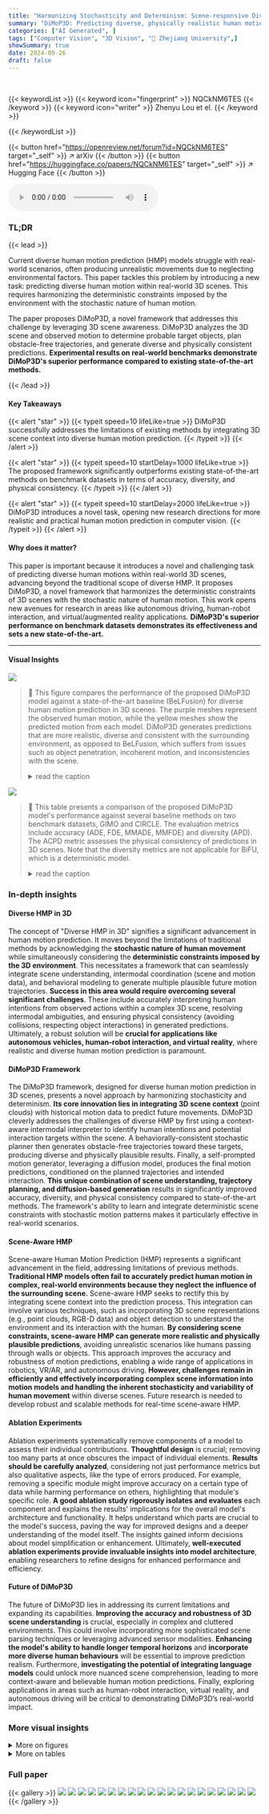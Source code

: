 ```yaml
---
title: "Harmonizing Stochasticity and Determinism: Scene-responsive Diverse Human Motion Prediction"
summary: "DiMoP3D: Predicting diverse, physically realistic human motions in 3D scenes by harmonizing stochasticity and determinism."
categories: ["AI Generated", ]
tags: ["Computer Vision", "3D Vision", "🏢 Zhejiang University",]
showSummary: true
date: 2024-09-26
draft: false
---
```


<br>

{{< keywordList >}}
{{< keyword icon="fingerprint" >}} NQCkNM6TES {{< /keyword >}}
{{< keyword icon="writer" >}} Zhenyu Lou et el. {{< /keyword >}}
 
{{< /keywordList >}}

{{< button href="https://openreview.net/forum?id=NQCkNM6TES" target="_self" >}}
↗ arXiv
{{< /button >}}
{{< button href="https://huggingface.co/papers/NQCkNM6TES" target="_self" >}}
↗ Hugging Face
{{< /button >}}



<audio controls>
    <source src="https://ai-paper-reviewer.com/NQCkNM6TES/podcast.wav" type="audio/wav">
    Your browser does not support the audio element.
</audio>


### TL;DR


{{< lead >}}

Current diverse human motion prediction (HMP) models struggle with real-world scenarios, often producing unrealistic movements due to neglecting environmental factors. This paper tackles this problem by introducing a new task: predicting diverse human motion within real-world 3D scenes. This requires harmonizing the deterministic constraints imposed by the environment with the stochastic nature of human motion.

The paper proposes DiMoP3D, a novel framework that addresses this challenge by leveraging 3D scene awareness. DiMoP3D analyzes the 3D scene and observed motion to determine probable target objects, plan obstacle-free trajectories, and generate diverse and physically consistent predictions. **Experimental results on real-world benchmarks demonstrate DiMoP3D's superior performance compared to existing state-of-the-art methods.**

{{< /lead >}}


#### Key Takeaways

{{< alert "star" >}}
{{< typeit speed=10 lifeLike=true >}} DiMoP3D successfully addresses the limitations of existing methods by integrating 3D scene context into diverse human motion prediction. {{< /typeit >}}
{{< /alert >}}

{{< alert "star" >}}
{{< typeit speed=10 startDelay=1000 lifeLike=true >}} The proposed framework significantly outperforms existing state-of-the-art methods on benchmark datasets in terms of accuracy, diversity, and physical consistency. {{< /typeit >}}
{{< /alert >}}

{{< alert "star" >}}
{{< typeit speed=10 startDelay=2000 lifeLike=true >}} DiMoP3D introduces a novel task, opening new research directions for more realistic and practical human motion prediction in computer vision. {{< /typeit >}}
{{< /alert >}}

#### Why does it matter?
This paper is important because it introduces a novel and challenging task of predicting diverse human motions within real-world 3D scenes, advancing beyond the traditional scope of diverse HMP.  It proposes DiMoP3D, a novel framework that harmonizes the deterministic constraints of 3D scenes with the stochastic nature of human motion.  This work opens new avenues for research in areas like autonomous driving, human-robot interaction, and virtual/augmented reality applications. **DiMoP3D's superior performance on benchmark datasets demonstrates its effectiveness and sets a new state-of-the-art.**

------
#### Visual Insights



![](https://ai-paper-reviewer.com/NQCkNM6TES/figures_0_1.jpg)

> 🔼 This figure compares the performance of the proposed DiMoP3D model against a state-of-the-art baseline (BeLFusion) for diverse human motion prediction in 3D scenes.  The purple meshes represent the observed human motion, while the yellow meshes show the predicted motion from each model. DiMoP3D generates predictions that are more realistic, diverse and consistent with the surrounding environment, as opposed to BeLFusion, which suffers from issues such as object penetration, incoherent motion, and inconsistencies with the scene.
> <details>
> <summary>read the caption</summary>
> Figure 1: Comparison of our DiMoP3D with the SoTA baseline [5]. Purple meshes represent observations, and yellow meshes denote predictions. DiMoP3D produces high-fidelity, diverse sequences tailored to real-world 3D scenes, while BeLFusion's inadequate scene context integration leads to issues such as object penetration, motion incoherence, and scene inconsistency.
> </details>





![](https://ai-paper-reviewer.com/NQCkNM6TES/tables_7_1.jpg)

> 🔼 This table presents a comparison of the proposed DiMoP3D model's performance against several baseline methods on two benchmark datasets, GIMO and CIRCLE.  The evaluation metrics include accuracy (ADE, FDE, MMADE, MMFDE) and diversity (APD).  The ACPD metric assesses the physical consistency of predictions in 3D scenes.  Note that the diversity metrics are not applicable for BiFU, which is a deterministic model.
> <details>
> <summary>read the caption</summary>
> Table 1: Comparison of DiMoP3D with baselines on GIMO [88] and CIRCLE [4] datasets. The best outcomes are highlighted in bold. Given that BiFU [88] employs a deterministic prediction approach, diversity metrics such as APD, MMADE, and MMFDE are not applicable.
> </details>





### In-depth insights


#### Diverse HMP in 3D
The concept of "Diverse HMP in 3D" signifies a significant advancement in human motion prediction.  It moves beyond the limitations of traditional methods by acknowledging the **stochastic nature of human movement** while simultaneously considering the **deterministic constraints imposed by the 3D environment**. This necessitates a framework that can seamlessly integrate scene understanding, intermodal coordination (scene and motion data), and behavioral modeling to generate multiple plausible future motion trajectories.  **Success in this area would require overcoming several significant challenges**.  These include accurately interpreting human intentions from observed actions within a complex 3D scene, resolving intermodal ambiguities, and ensuring physical consistency (avoiding collisions, respecting object interactions) in generated predictions.  Ultimately, a robust solution will be **crucial for applications like autonomous vehicles, human-robot interaction, and virtual reality**, where realistic and diverse human motion prediction is paramount.

#### DiMoP3D Framework
The DiMoP3D framework, designed for diverse human motion prediction in 3D scenes, presents a novel approach by harmonizing stochasticity and determinism.  **Its core innovation lies in integrating 3D scene context** (point clouds) with historical motion data to predict future movements.  DiMoP3D cleverly addresses the challenges of diverse HMP by first using a context-aware intermodal interpreter to identify human intentions and potential interaction targets within the scene.  A behaviorally-consistent stochastic planner then generates obstacle-free trajectories toward these targets, producing diverse and physically plausible results. Finally, a self-prompted motion generator, leveraging a diffusion model, produces the final motion predictions, conditioned on the planned trajectories and intended interaction.  **This unique combination of scene understanding, trajectory planning, and diffusion-based generation** results in significantly improved accuracy, diversity, and physical consistency compared to state-of-the-art methods. The framework's ability to learn and integrate deterministic scene constraints with stochastic motion patterns makes it particularly effective in real-world scenarios.

#### Scene-Aware HMP
Scene-aware Human Motion Prediction (HMP) represents a significant advancement in the field, addressing limitations of previous methods.  **Traditional HMP models often fail to accurately predict human motion in complex, real-world environments because they neglect the influence of the surrounding scene.** Scene-aware HMP seeks to rectify this by integrating scene context into the prediction process. This integration can involve various techniques, such as incorporating 3D scene representations (e.g., point clouds, RGB-D data) and object detection to understand the environment and its interaction with the human.  **By considering scene constraints, scene-aware HMP can generate more realistic and physically plausible predictions**, avoiding unrealistic scenarios like humans passing through walls or objects.  This approach improves the accuracy and robustness of motion predictions, enabling a wide range of applications in robotics, VR/AR, and autonomous driving. **However, challenges remain in efficiently and effectively incorporating complex scene information into motion models and handling the inherent stochasticity and variability of human movement** within diverse scenes. Future research is needed to develop robust and scalable methods for real-time scene-aware HMP.

#### Ablation Experiments
Ablation experiments systematically remove components of a model to assess their individual contributions.  **Thoughtful design** is crucial; removing too many parts at once obscures the impact of individual elements.  **Results should be carefully analyzed**, considering not just performance metrics but also qualitative aspects, like the type of errors produced. For example, removing a specific module might improve accuracy on a certain type of data while harming performance on others, highlighting that module's specific role. **A good ablation study rigorously isolates and evaluates** each component and explains the results' implications for the overall model's architecture and functionality.  It helps understand which parts are crucial to the model's success, paving the way for improved designs and a deeper understanding of the model itself. The insights gained inform decisions about model simplification or enhancement. Ultimately, **well-executed ablation experiments provide invaluable insights into model architecture**, enabling researchers to refine designs for enhanced performance and efficiency.

#### Future of DiMoP3D
The future of DiMoP3D lies in addressing its current limitations and expanding its capabilities. **Improving the accuracy and robustness of 3D scene understanding** is crucial, especially in complex and cluttered environments.  This could involve incorporating more sophisticated scene parsing techniques or leveraging advanced sensor modalities.  **Enhancing the model's ability to handle longer temporal horizons** and **incorporate more diverse human behaviours** will be essential to improve prediction realism.  Furthermore, **investigating the potential of integrating language models** could unlock more nuanced scene comprehension, leading to more context-aware and believable human motion predictions. Finally, exploring applications in areas such as human-robot interaction, virtual reality, and autonomous driving will be critical to demonstrating DiMoP3D’s real-world impact.


### More visual insights

<details>
<summary>More on figures
</summary>


![](https://ai-paper-reviewer.com/NQCkNM6TES/figures_3_1.jpg)

> 🔼 This figure illustrates the architecture of the DiMoP3D model, which takes past human motion and a 3D scene point cloud as input.  It shows how the model processes this information through three main components: Context-aware Intermodal Interpreter, Behaviorally-Consistent Stochastic Planner, and Self-Prompted Motion Generator. The first component identifies potential interaction targets within the scene. The second component plans obstacle-free trajectories to those targets. Finally, the third component generates diverse and physically consistent future motion predictions conditioned on the planned trajectory and target.
> <details>
> <summary>read the caption</summary>
> Figure 2: The architecture of DiMoP3D. DiMoP3D incorporates two modalities of input, the past motion and the 3D scene point cloud. Initially, the Context-aware Intermodal Interpreter encodes the point cloud to features Fs, identifies interactive objects O, and uses a cross-modal InterestNet to pinpoint potential interest areas, sampling a target instance Og according to interest map M. Following this, the Behaviorally-consistent Stochastic Planner forecasts the interactive human end-pose L+∆L, and devises an obstacle-free trajectory plan towards this pose. The sampled end-pose and trajectory are incorporated as a stochastic conditional factor to prompt the Self-prompted Motion Generator to generate physically consistent future motions.
> </details>



![](https://ai-paper-reviewer.com/NQCkNM6TES/figures_8_1.jpg)

> 🔼 This figure compares the motion prediction results of DiMoP3D and BeLFusion, a state-of-the-art method.  The left side shows BeLFusion's predictions, highlighting issues like object penetration, motion incoherence, and scene inconsistency because it doesn't consider the 3D scene context.  The right side displays DiMoP3D's results, demonstrating accurate and physically plausible motion predictions with obstacle avoidance and consideration for interactive goals within the 3D scene.
> <details>
> <summary>read the caption</summary>
> Figure 3: Visual comparisons between DiMoP3D and SoTA BeLFusion in bedroom and seminar room scenarios. BeLFusion's predictions, which rely solely on past human motion without considering 3D scene context, are shown on the left. In contrast, DiMoP3D, displayed on the right, incorporates interactive goals and designs obstacle-free trajectories for each sequence. Purple meshes depict observed motions, while yellow ones signify predicted future motions. For clarity, distortions in BeLFusion's predictions are marked: red boxes for object penetration, green boxes for motion incoherence, and yellow boxes for scene inconsistency.
> </details>



![](https://ai-paper-reviewer.com/NQCkNM6TES/figures_9_1.jpg)

> 🔼 This figure visualizes the diverse end poses generated by the HOI-Estimator for five different object types: chair, table, bed, cabinet, and another object.  It shows how the model predicts various plausible interactions between humans and objects in 3D scenes, illustrating the model's ability to produce diverse and contextually appropriate human poses in different scenarios.
> <details>
> <summary>read the caption</summary>
> Figure 4: Visualizations of diverse predicted end-poses across five object point clouds. The HOI-Estimator can generate a variety of human-object interactive poses tailored to specific scenarios.
> </details>



![](https://ai-paper-reviewer.com/NQCkNM6TES/figures_19_1.jpg)

> 🔼 This figure visualizes the paths generated by the modified A* trajectory planner.  It shows three examples of trajectories planned from a starting point to a destination point in a 3D environment. The black lines represent the observed trajectory while the colored lines represent the planned trajectories. The planner is designed to generate diverse and obstacle-free paths between the points. The figure highlights the ability of the modified A* algorithm to find multiple valid paths that avoid obstacles in complex environments.
> <details>
> <summary>read the caption</summary>
> Figure 5: Visualization samples of the modified A* trajectory planner. Black lines denote the observed trajectory, while colored lines represent the generated paths.
> </details>



![](https://ai-paper-reviewer.com/NQCkNM6TES/figures_19_2.jpg)

> 🔼 This figure shows the results of 3D scene instance segmentation and interest map prediction. The upper part shows the instance segmentation results for three different scenes (bedroom, living room, and laboratory), color-coded for different objects. The lower part shows the predicted interest map for each scene. The color intensity represents the level of human interest in that area, with red indicating high interest and blue indicating low interest. This method helps identify the probable target object for motion prediction.
> <details>
> <summary>read the caption</summary>
> Figure 6: Visualization of 3D scene instance segmentation (upper) and the corresponding interest map (lower). Red points in the interest map denote higher interest, while blue points denote lower interest. Leveraging the insight provided by the predicted interest map enables the exclusion of improbable or illogical targets, thereby enhancing the reliability and scene congruency of predictions.
> </details>



![](https://ai-paper-reviewer.com/NQCkNM6TES/figures_20_1.jpg)

> 🔼 This figure compares the motion predictions of DiMoP3D and BeLFusion in two different scenarios: a bedroom and a seminar room.  DiMoP3D uses 3D scene context to generate diverse and physically realistic motion predictions, while BeLFusion, which only uses past motion data, produces unrealistic predictions with issues such as object penetration, motion incoherence, and scene inconsistency.  The figure highlights the advantages of incorporating 3D scene information into motion prediction.
> <details>
> <summary>read the caption</summary>
> Figure 3: Visual comparisons between DiMoP3D and SoTA BeLFusion in bedroom and seminar room scenarios. BeLFusion's predictions, which rely solely on past human motion without considering 3D scene context, are shown on the left. In contrast, DiMoP3D, displayed on the right, incorporates interactive goals and designs obstacle-free trajectories for each sequence. Purple meshes depict observed motions, while yellow ones signify predicted future motions. For clarity, distortions in BeLFusion's predictions are marked: red boxes for object penetration, green boxes for motion incoherence, and yellow boxes for scene inconsistency.
> </details>



![](https://ai-paper-reviewer.com/NQCkNM6TES/figures_20_2.jpg)

> 🔼 This figure compares the motion predictions of DiMoP3D and BeLFusion in two different scenarios: a bedroom and a seminar room.  BeLFusion, a state-of-the-art method that doesn't consider the 3D scene context, produces predictions with artifacts such as object penetration, motion incoherence, and scene inconsistency. In contrast, DiMoP3D generates high-fidelity predictions with diverse and physically consistent motion trajectories that avoid obstacles and interact naturally with the scene.
> <details>
> <summary>read the caption</summary>
> Figure 3: Visual comparisons between DiMoP3D and SoTA BeLFusion in bedroom and seminar room scenarios. BeLFusion's predictions, which rely solely on past human motion without considering 3D scene context, are shown on the left. In contrast, DiMoP3D, displayed on the right, incorporates interactive goals and designs obstacle-free trajectories for each sequence. Purple meshes depict observed motions, while yellow ones signify predicted future motions. For clarity, distortions in BeLFusion's predictions are marked: red boxes for object penetration, green boxes for motion incoherence, and yellow boxes for scene inconsistency.
> </details>



</details>




<details>
<summary>More on tables
</summary>


![](https://ai-paper-reviewer.com/NQCkNM6TES/tables_7_2.jpg)
> 🔼 This table presents the ablation study results for the DiMoP3D model on the GIMO dataset. It shows the impact of removing each of the four main components: InterestNet, HOI-Estimator, TrajectoryPlanner, and SemanticInspector on the performance metrics: APD (Average Pairwise Distance), ADE (Average Displacement Error), FDE (Final Displacement Error), MMADE (Multimodal Average Displacement Error), MMFDE (Multimodal Final Displacement Error), and ACPD (Average Cumulated Penetration Depth).  The results demonstrate the contribution of each component to the overall performance of the DiMoP3D model in terms of diversity, accuracy, and physical consistency.
> <details>
> <summary>read the caption</summary>
> Table 2: Ablation of four main components in DiMoP3D over the sequences of the GIMO [88].
> </details>

![](https://ai-paper-reviewer.com/NQCkNM6TES/tables_9_1.jpg)
> 🔼 This table compares the performance of DiMoP3D against three other scene-aware motion synthesis methods: SAMP, DN-Synt, and AffordMotion.  The comparison uses several metrics to evaluate both the diversity and accuracy of the motion prediction, including Average Pairwise Distance (APD), Average Displacement Error (ADE), Final Displacement Error (FDE), Multimodal Average Displacement Error (MMADE), Multimodal Final Displacement Error (MMFDE), Fréchet Inception Distance (FID), and Average Cumulated Penetration Depth (ACPD).  Lower values for ADE, FDE, MMADE, MMFDE, and ACPD indicate better performance, while higher APD indicates greater diversity. Lower FID suggests the generated motion is closer to the real motion in terms of distribution.
> <details>
> <summary>read the caption</summary>
> Table 3: Comparison of DiMoP3D with scene-aware motion synthesis methods.
> </details>

![](https://ai-paper-reviewer.com/NQCkNM6TES/tables_16_1.jpg)
> 🔼 This table presents a template for describing the semantic interaction between a human and various objects in the ScanNet dataset, aiming to enhance the accuracy and diversity of human motion prediction. Each row represents an object (e.g., ground, cabinet, bed, etc.), and multiple action verbs are listed for each object, indicating possible actions or interactions that a human might perform with that specific object.  This template is used in the DiMoP3D model to generate more contextually relevant and diverse human motion predictions.
> <details>
> <summary>read the caption</summary>
> Table 4: Description template of semantic inspector among 18 objects in the ScanNet dataset [21].
> </details>

![](https://ai-paper-reviewer.com/NQCkNM6TES/tables_17_1.jpg)
> 🔼 This table presents a comparison of the proposed DiMoP3D model with several baseline methods on two datasets, GIMO and CIRCLE.  The metrics used evaluate prediction accuracy (ADE, FDE, MMADE, MMFDE), diversity (APD), and physical consistency (ACPD).  DiMoP3D demonstrates superior performance across most metrics, particularly in accuracy and physical consistency.  The diversity metrics are not applicable to BiFU due to its deterministic nature.
> <details>
> <summary>read the caption</summary>
> Table 1: Comparison of DiMoP3D with baselines on GIMO [88] and CIRCLE [4] datasets. The best outcomes are highlighted in bold. Given that BiFU [88] employs a deterministic prediction approach, diversity metrics such as APD, MMADE, and MMFDE are not applicable.
> </details>

![](https://ai-paper-reviewer.com/NQCkNM6TES/tables_18_1.jpg)
> 🔼 This table presents the ablation study of different scene segmenters used in DiMoP3D.  It shows the impact of the segmenter's performance (measured by mean average precision at 50% Intersection over Union or mAP50 on the ScanNetv2 dataset) on DiMoP3D's overall performance.  The metrics used to evaluate the performance include Average Pairwise Distance (APD), Average Displacement Error (ADE), Final Displacement Error (FDE), Multimodal Average Displacement Error (MMADE), Multimodal Final Displacement Error (MMFDE), and Average Cumulated Penetration Depth (ACPD).
> <details>
> <summary>read the caption</summary>
> Table 6: Results of DiMoP3D with various scene segmenters. 'mAP50' denotes the mean average precision at 50 IoU threshold for each segmenter on the ScanNetv2 dataset [21]. Higher 'mAP50' represents better segmenter performance.
> </details>

![](https://ai-paper-reviewer.com/NQCkNM6TES/tables_18_2.jpg)
> 🔼 This table presents the ablation study of four main components of the DiMoP3D model on the GIMO dataset. It shows the impact of removing each component on the model's performance in terms of APD, ADE, MMADE, and ACPD.  The results demonstrate the importance of each component for achieving high accuracy and diversity in motion prediction.
> <details>
> <summary>read the caption</summary>
> Table 7: Ablation of four main components in DiMoP3D over the sequences of the GIMO [88].
> </details>

</details>




### Full paper

{{< gallery >}}
<img src="https://ai-paper-reviewer.com/NQCkNM6TES/1.png" class="grid-w50 md:grid-w33 xl:grid-w25" />
<img src="https://ai-paper-reviewer.com/NQCkNM6TES/2.png" class="grid-w50 md:grid-w33 xl:grid-w25" />
<img src="https://ai-paper-reviewer.com/NQCkNM6TES/3.png" class="grid-w50 md:grid-w33 xl:grid-w25" />
<img src="https://ai-paper-reviewer.com/NQCkNM6TES/4.png" class="grid-w50 md:grid-w33 xl:grid-w25" />
<img src="https://ai-paper-reviewer.com/NQCkNM6TES/5.png" class="grid-w50 md:grid-w33 xl:grid-w25" />
<img src="https://ai-paper-reviewer.com/NQCkNM6TES/6.png" class="grid-w50 md:grid-w33 xl:grid-w25" />
<img src="https://ai-paper-reviewer.com/NQCkNM6TES/7.png" class="grid-w50 md:grid-w33 xl:grid-w25" />
<img src="https://ai-paper-reviewer.com/NQCkNM6TES/8.png" class="grid-w50 md:grid-w33 xl:grid-w25" />
<img src="https://ai-paper-reviewer.com/NQCkNM6TES/9.png" class="grid-w50 md:grid-w33 xl:grid-w25" />
<img src="https://ai-paper-reviewer.com/NQCkNM6TES/10.png" class="grid-w50 md:grid-w33 xl:grid-w25" />
<img src="https://ai-paper-reviewer.com/NQCkNM6TES/11.png" class="grid-w50 md:grid-w33 xl:grid-w25" />
<img src="https://ai-paper-reviewer.com/NQCkNM6TES/12.png" class="grid-w50 md:grid-w33 xl:grid-w25" />
<img src="https://ai-paper-reviewer.com/NQCkNM6TES/13.png" class="grid-w50 md:grid-w33 xl:grid-w25" />
<img src="https://ai-paper-reviewer.com/NQCkNM6TES/14.png" class="grid-w50 md:grid-w33 xl:grid-w25" />
<img src="https://ai-paper-reviewer.com/NQCkNM6TES/15.png" class="grid-w50 md:grid-w33 xl:grid-w25" />
<img src="https://ai-paper-reviewer.com/NQCkNM6TES/16.png" class="grid-w50 md:grid-w33 xl:grid-w25" />
<img src="https://ai-paper-reviewer.com/NQCkNM6TES/17.png" class="grid-w50 md:grid-w33 xl:grid-w25" />
<img src="https://ai-paper-reviewer.com/NQCkNM6TES/18.png" class="grid-w50 md:grid-w33 xl:grid-w25" />
<img src="https://ai-paper-reviewer.com/NQCkNM6TES/19.png" class="grid-w50 md:grid-w33 xl:grid-w25" />
<img src="https://ai-paper-reviewer.com/NQCkNM6TES/20.png" class="grid-w50 md:grid-w33 xl:grid-w25" />
{{< /gallery >}}